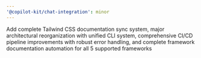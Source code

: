 ```yaml
---
'@copilot-kit/chat-integration': minor
---
```


Add complete Tailwind CSS documentation sync system, major architectural reorganization with unified CLI system, comprehensive CI/CD pipeline improvements with robust error handling, and complete framework documentation automation for all 5 supported frameworks
